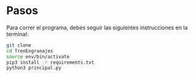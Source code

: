 # Pasos

Para correr el programa, debes seguir las siguientes instrucciones en la terminal:

```sh
git clone
cd TrenEngranajes
source env/bin/activate
pip3 install -r requirements.txt
python3 principal.py
```
